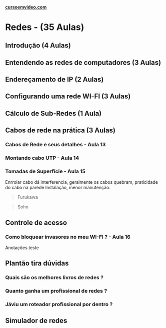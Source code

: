 #### [cursoemvideo.com](https://www.cursoemvideo.com/course/)

# Redes - (35 Aulas)

## Introdução (4 Aulas)

## Entendendo as redes de computadores (3 Aulas)

## Endereçamento de IP (2 Aulas)

## Configurando uma rede WI-FI (3 Aulas)

## Cálculo de Sub-Redes (1 Aula)

## Cabos de rede na prática (3 Aulas)

### Cabos de Rede e seus detalhes - Aula 13

### Montando cabo UTP - Aula 14

### Tomadas de Superfície - Aula 15

Enrrolar cabo dá interferencia, geralmente os cabos quebram, praticidade do cabo na parede
Instalação, menor manutenção.

> Furukawa

> Soho

## Controle de acesso

### Como bloquear invasores no meu WI-FI ? - Aula 16

Anotações
teste

## Plantão tira dúvidas

### Quais são os melhores livros de redes ?

### Quanto ganha um profissional de redes ?

### Jáviu um roteador profissional por dentro ?

## Simulador de redes
